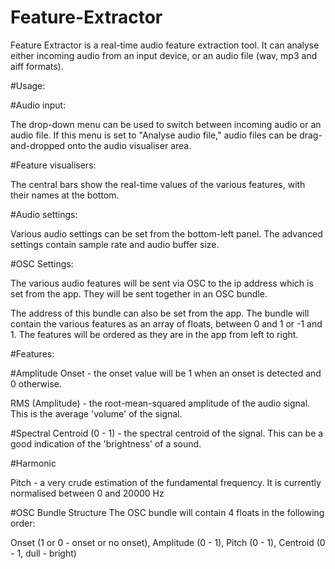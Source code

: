 # Feature-Extractor

Feature Extractor is a real-time audio feature extraction tool. It can analyse either incoming audio from an input device, 
or an audio file (wav, mp3 and aiff formats).

#Usage:

#Audio input:

The drop-down menu can be used to switch between incoming audio or an audio file. If this menu is set to "Analyse audio file," audio files 
can be drag-and-dropped onto the audio visualiser area.

#Feature visualisers:

The central bars show the real-time values of the various features, with their names at the bottom.

#Audio settings:

Various audio settings can be set from the bottom-left panel. The advanced settings contain sample rate and audio buffer size.

#OSC Settings:

The various audio features will be sent via OSC to the ip address which is set from the app. They will be sent together in an OSC bundle. 

The address of this bundle can also be set from the app. The bundle will contain the various features as an array of floats, between 
0 and 1 or -1 and 1. The features will be ordered as they are in the app from left to right.

#Features:

#Amplitude
Onset - the onset value will be 1 when an onset is detected and 0 otherwise.

RMS (Amplitude) - the root-mean-squared amplitude of the audio signal. This is the average 'volume' of the signal.

#Spectral
Centroid (0 - 1)  - the spectral centroid of the signal. This can be a good indication of the 'brightness' of a sound.


#Harmonic

Pitch - a very crude estimation of the fundamental frequency. It is currently normalised between 0 and 20000 Hz


#OSC Bundle Structure
The OSC bundle will contain 4 floats in the following order:

Onset (1 or 0 - onset or no onset), Amplitude (0 - 1), Pitch (0 - 1), Centroid (0 - 1, dull - bright)
